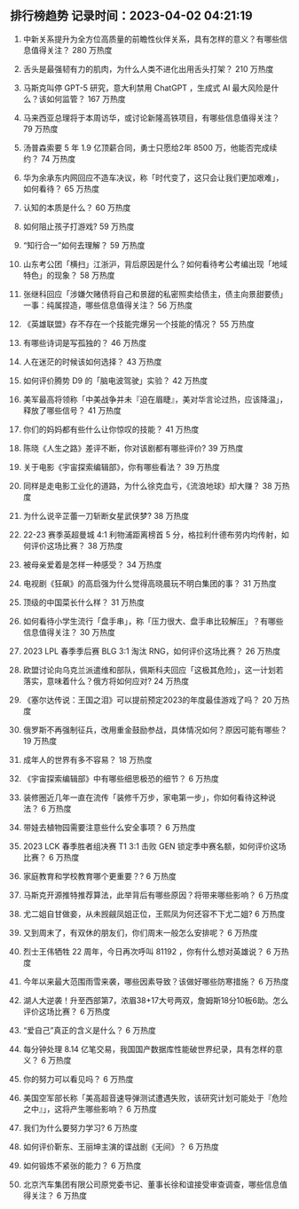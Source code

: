 
## 排行榜趋势 记录时间：2023-04-02 04:21:19
  
  1. 中新关系提升为全方位高质量的前瞻性伙伴关系，具有怎样的意义？有哪些信息值得关注？ 280 万热度
    
  2. 舌头是最强韧有力的肌肉，为什么人类不进化出用舌头打架？ 210 万热度
    
  3. 马斯克叫停 GPT-5 研究，意大利禁用 ChatGPT ，生成式 AI 最大风险是什么？该如何监管？ 167 万热度
    
  4. 马来西亚总理将于本周访华，或讨论新隆高铁项目，有哪些信息值得关注？ 79 万热度
    
  5. 汤普森索要 5 年 1.9 亿顶薪合同，勇士只愿给2年 8500 万，他能否完成续约？ 74 万热度
    
  6. 华为余承东内网回应不造车决议，称「时代变了，这只会让我们更加艰难」，如何看待？ 65 万热度
    
  7. 认知的本质是什么？ 60 万热度
    
  8. 如何阻止孩子打游戏? 59 万热度
    
  9. “知行合一”如何去理解？ 59 万热度
    
  10. 山东考公团「横扫」江浙沪，背后原因是什么？如何看待考公考编出现「地域特色」的现象？ 58 万热度
    
  11. 张继科回应「涉嫌欠赌债将自己和景甜的私密照卖给债主，债主向景甜要债」一事：纯属捏造，哪些信息值得关注？ 56 万热度
    
  12. 《英雄联盟》存不存在一个技能完爆另一个技能的情况？ 55 万热度
    
  13. 有哪些诗词是写孤独的？ 46 万热度
    
  14. 人在迷茫的时候该如何选择？ 43 万热度
    
  15. 如何评价腾势 D9 的「脑电波驾驶」实验？ 42 万热度
    
  16. 美军最高将领称「中美战争并未『迫在眉睫』，美对华言论过热，应该降温」，释放了哪些信号？ 41 万热度
    
  17. 你们的妈妈都有些什么让你惊叹的技能？ 41 万热度
    
  18. 陈晓《人生之路》差评不断，你对该剧都有哪些评价? 39 万热度
    
  19. 关于电影《宇宙探索编辑部》，你有哪些看法？ 39 万热度
    
  20. 同样是走电影工业化的道路，为什么徐克血亏，《流浪地球》却大赚？ 38 万热度
    
  21. 为什么说辛芷蕾一刀斩断女星武侠梦? 38 万热度
    
  22. 22-23 赛季英超曼城 4:1 利物浦距离榜首 5 分，格拉利什德布劳内均传射，如何评价这场比赛？ 38 万热度
    
  23. 被母亲爱着是怎样一种感受？ 34 万热度
    
  24. 电视剧《狂飙》的高启强为什么觉得高晓晨玩不明白集团的事？ 31 万热度
    
  25. 顶级的中国菜长什么样？ 31 万热度
    
  26. 如何看待小学生流行「盘手串」，称「压力很大、盘手串比较解压」？有哪些信息值得关注？ 30 万热度
    
  27. 2023 LPL 春季季后赛 BLG 3:1 淘汰 RNG，如何评价这场比赛？ 26 万热度
    
  28. 欧盟讨论向乌克兰派遣维和部队，佩斯科夫回应「这极其危险」，这一计划若落实，意味着什么？俄方将如何应对? 24 万热度
    
  29. 《塞尔达传说：王国之泪》可以提前预定2023的年度最佳游戏了吗？ 20 万热度
    
  30. 俄罗斯不再强制征兵，改用重金鼓励参战，具体情况如何？原因可能有哪些？ 19 万热度
    
  31. 成年人的世界有多不容易？ 18 万热度
    
  32. 《宇宙探索编辑部》中有哪些细思极恐的细节？ 6 万热度
    
  33. 装修圈近几年一直在流传「装修千万步，家电第一步」，你如何看待这种说法？ 6 万热度
    
  34. 带娃去植物园需要注意些什么安全事项？ 6 万热度
    
  35. 2023 LCK 春季胜者组决赛 T1 3:1 击败 GEN 锁定季中赛名额，如何评价这场比赛？ 6 万热度
    
  36. 家庭教育和学校教育哪个更重要？? 6 万热度
    
  37. 马斯克开源推特推荐算法，此举背后有哪些原因？将带来哪些影响？ 6 万热度
    
  38. 尤二姐自甘做妾，从未觊觎凤姐正位，王熙凤为何还容不下尤二姐? 6 万热度
    
  39. 又到周末了，有双休的朋友们，你们周末一般怎么安排呢？ 6 万热度
    
  40. 烈士王伟牺牲 22 周年，今日再次呼叫 81192 ，你有什么想对英雄说？ 6 万热度
    
  41. 今年以来最大范围雨雪来袭，哪些因素导致？该做好哪些防寒措施？ 6 万热度
    
  42. 湖人大逆袭！升至西部第7，浓眉38+17大号两双，詹姆斯18分10板6助。怎么评价这场比赛？ 6 万热度
    
  43. “爱自己”真正的含义是什么？ 6 万热度
    
  44. 每分钟处理 8.14 亿笔交易，我国国产数据库性能破世界纪录，具有怎样的意义？ 6 万热度
    
  45. 你的努力可以看见吗？ 6 万热度
    
  46. 美国空军部长称「美高超音速导弹测试遭遇失败，该研究计划可能处于『危险之中』」，这将产生哪些影响？ 6 万热度
    
  47. 我们为什么要努力学习? 6 万热度
    
  48. 如何评价靳东、王丽坤主演的谍战剧《无间》？ 6 万热度
    
  49. 如何锻炼不紧张的能力？ 6 万热度
    
  50. 北京汽车集团有限公司原党委书记、董事长徐和谊接受审查调查，哪些信息值得关注？ 6 万热度
    